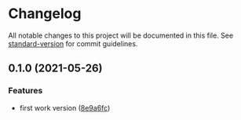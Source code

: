 # Changelog

All notable changes to this project will be documented in this file. See [standard-version](https://github.com/conventional-changelog/standard-version) for commit guidelines.

## 0.1.0 (2021-05-26)


### Features

* first work version ([8e9a6fc](https://github.com/zhangxianbing/pyclier/commit/8e9a6fc8f62418c3d4524f8d3f6ae7c5f564d197))
